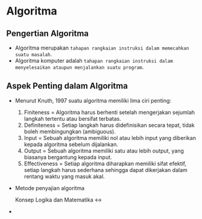 # Algoritma
## Pengertian Algoritma
- Algoritma merupakan `tahapan rangkaian instruksi dalam memecahkan suatu masalah`.
- Algoritma komputer adalah `tahapan rangkaian instruksi dalam menyelesaikan ataupun menjalankan suatu program`.

## Aspek Penting dalam Algoritma
- Menurut Knuth, 1997 suatu algoritma memiliki lima ciri penting:
  1. Finiteness = Algoritma harus berhenti setelah mengerjakan sejumlah langkah tertentu atau bersifat terbatas.
  2. Definiteness = Setiap langkah harus didefinisikan secara tepat, tidak boleh membingungkan (ambiguous).
  3. Input = Sebuah algoritma memiliki nol atau lebih input yang diberikan kepada algoritma sebelum dijalankan.
  4. Output = Sebuah algoritma memiliki satu atau lebih output, yang biasanya bergantung kepada input.
  5. Effectiveness = Setiap algoritma diharapkan memiliki sifat efektif, setiap langkah harus sederhana sehingga dapat dikerjakan dalam rentang waktu yang masuk akal.
- Metode penyajian algoritma

  Konsep Logika dan Matematika $\leftrightarrow$
- 
